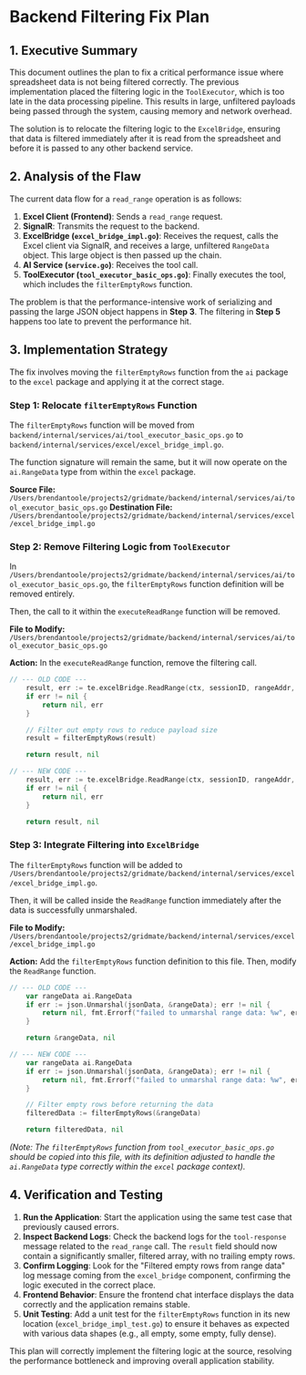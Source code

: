 # Backend Filtering Fix Plan

## 1. Executive Summary

This document outlines the plan to fix a critical performance issue where spreadsheet data is not being filtered correctly. The previous implementation placed the filtering logic in the `ToolExecutor`, which is too late in the data processing pipeline. This results in large, unfiltered payloads being passed through the system, causing memory and network overhead.

The solution is to relocate the filtering logic to the `ExcelBridge`, ensuring that data is filtered immediately after it is read from the spreadsheet and before it is passed to any other backend service.

## 2. Analysis of the Flaw

The current data flow for a `read_range` operation is as follows:

1.  **Excel Client (Frontend)**: Sends a `read_range` request.
2.  **SignalR**: Transmits the request to the backend.
3.  **ExcelBridge (`excel_bridge_impl.go`)**: Receives the request, calls the Excel client via SignalR, and receives a large, unfiltered `RangeData` object. This large object is then passed up the chain.
4.  **AI Service (`service.go`)**: Receives the tool call.
5.  **ToolExecutor (`tool_executor_basic_ops.go`)**: Finally executes the tool, which includes the `filterEmptyRows` function.

The problem is that the performance-intensive work of serializing and passing the large JSON object happens in **Step 3**. The filtering in **Step 5** happens too late to prevent the performance hit.

## 3. Implementation Strategy

The fix involves moving the `filterEmptyRows` function from the `ai` package to the `excel` package and applying it at the correct stage.

### Step 1: Relocate `filterEmptyRows` Function

The `filterEmptyRows` function will be moved from `backend/internal/services/ai/tool_executor_basic_ops.go` to `backend/internal/services/excel/excel_bridge_impl.go`.

The function signature will remain the same, but it will now operate on the `ai.RangeData` type from within the `excel` package.

**Source File:** `/Users/brendantoole/projects2/gridmate/backend/internal/services/ai/tool_executor_basic_ops.go`
**Destination File:** `/Users/brendantoole/projects2/gridmate/backend/internal/services/excel/excel_bridge_impl.go`

### Step 2: Remove Filtering Logic from `ToolExecutor`

In `/Users/brendantoole/projects2/gridmate/backend/internal/services/ai/tool_executor_basic_ops.go`, the `filterEmptyRows` function definition will be removed entirely.

Then, the call to it within the `executeReadRange` function will be removed.

**File to Modify:** `/Users/brendantoole/projects2/gridmate/backend/internal/services/ai/tool_executor_basic_ops.go`

**Action:** In the `executeReadRange` function, remove the filtering call.

```go
// --- OLD CODE ---
	result, err := te.excelBridge.ReadRange(ctx, sessionID, rangeAddr, includeFormulas, includeFormatting)
	if err != nil {
		return nil, err
	}

	// Filter out empty rows to reduce payload size
	result = filterEmptyRows(result)

	return result, nil

// --- NEW CODE ---
	result, err := te.excelBridge.ReadRange(ctx, sessionID, rangeAddr, includeFormulas, includeFormatting)
	if err != nil {
		return nil, err
	}

	return result, nil
```

### Step 3: Integrate Filtering into `ExcelBridge`

The `filterEmptyRows` function will be added to `/Users/brendantoole/projects2/gridmate/backend/internal/services/excel/excel_bridge_impl.go`.

Then, it will be called inside the `ReadRange` function immediately after the data is successfully unmarshaled.

**File to Modify:** `/Users/brendantoole/projects2/gridmate/backend/internal/services/excel/excel_bridge_impl.go`

**Action:** Add the `filterEmptyRows` function definition to this file. Then, modify the `ReadRange` function.

```go
// --- OLD CODE ---
	var rangeData ai.RangeData
	if err := json.Unmarshal(jsonData, &rangeData); err != nil {
		return nil, fmt.Errorf("failed to unmarshal range data: %w", err)
	}

	return &rangeData, nil

// --- NEW CODE ---
	var rangeData ai.RangeData
	if err := json.Unmarshal(jsonData, &rangeData); err != nil {
		return nil, fmt.Errorf("failed to unmarshal range data: %w", err)
	}

	// Filter empty rows before returning the data
	filteredData := filterEmptyRows(&rangeData)

	return filteredData, nil
```
*(Note: The `filterEmptyRows` function from `tool_executor_basic_ops.go` should be copied into this file, with its definition adjusted to handle the `ai.RangeData` type correctly within the `excel` package context).*

## 4. Verification and Testing

1.  **Run the Application**: Start the application using the same test case that previously caused errors.
2.  **Inspect Backend Logs**: Check the backend logs for the `tool-response` message related to the `read_range` call. The `result` field should now contain a significantly smaller, filtered array, with no trailing empty rows.
3.  **Confirm Logging**: Look for the "Filtered empty rows from range data" log message coming from the `excel_bridge` component, confirming the logic executed in the correct place.
4.  **Frontend Behavior**: Ensure the frontend chat interface displays the data correctly and the application remains stable.
5.  **Unit Testing**: Add a unit test for the `filterEmptyRows` function in its new location (`excel_bridge_impl_test.go`) to ensure it behaves as expected with various data shapes (e.g., all empty, some empty, fully dense).

This plan will correctly implement the filtering logic at the source, resolving the performance bottleneck and improving overall application stability.
